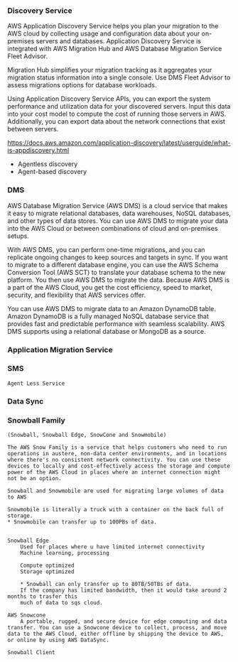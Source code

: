 ### Discovery Service

AWS Application Discovery Service helps you plan your migration to the AWS cloud by collecting usage and configuration data about your on-premises servers and databases. Application Discovery Service is integrated with AWS Migration Hub and AWS Database Migration Service Fleet Advisor. 

Migration Hub simplifies your migration tracking as it aggregates your migration status information into a single console.
Use DMS Fleet Advisor to assess migrations options for database workloads.

Using Application Discovery Service APIs, you can export the system performance and utilization data for your discovered servers. Input this data into your cost model to compute the cost of running those servers in AWS. Additionally, you can export data about the network connections that exist between servers. 


https://docs.aws.amazon.com/application-discovery/latest/userguide/what-is-appdiscovery.html


* Agentless discovery 
* Agent-based discovery

### DMS

AWS Database Migration Service (AWS DMS) is a cloud service that makes it easy to migrate relational databases, data warehouses, NoSQL databases, and other types of data stores. You can use AWS DMS to migrate your data into the AWS Cloud or between combinations of cloud and on-premises setups.

With AWS DMS, you can perform one-time migrations, and you can replicate ongoing changes to keep sources and targets in sync. If you want to migrate to a different database engine, you can use the AWS Schema Conversion Tool (AWS SCT) to translate your database schema to the new platform. You then use AWS DMS to migrate the data. Because AWS DMS is a part of the AWS Cloud, you get the cost efficiency, speed to market, security, and flexibility that AWS services offer.

You can use AWS DMS to migrate data to an Amazon DynamoDB table. Amazon DynamoDB is a fully managed NoSQL database service that provides fast and predictable performance with seamless scalability. AWS DMS supports using a relational database or MongoDB as a source.


### Application Migration Service

### SMS
    Agent Less Service

### Data Sync

### Snowball Family
    (Snowball, Snowball Edge, SnowCone and Snowmobile)

    The AWS Snow Family is a service that helps customers who need to run operations in austere, non-data center environments, and in locations where there's no consistent network connectivity. You can use these devices to locally and cost-effectively access the storage and compute power of the AWS Cloud in places where an internet connection might not be an option.

    Snowball and Snowmobile are used for migrating large volumes of data to AWS
    
    Snowmobile is literally a truck with a container on the back full of storage.
    * Snowmobile can transfer up to 100PBs of data.


    Snowball Edge
        Used for places where u have limited internet connectivity
        Machine learning, processing

        Compute optimized
        Storage optimized

        * Snowball can only transfer up to 80TB/50TBs of data.
        If the company has limited bandwidth, then it would take around 2 months to trasfer this
        much of data to sqs cloud.

    AWS Snowcone 
        A portable, rugged, and secure device for edge computing and data transfer. You can use a Snowcone device to collect, process, and move data to the AWS Cloud, either offline by shipping the device to AWS, or online by using AWS DataSync.

    Snowball Client

